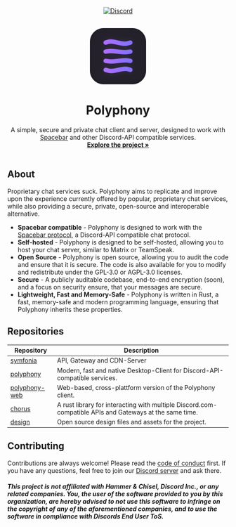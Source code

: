 <div align="center">

[![Discord]][Discord-invite]
</br>
<a name="readme-top"></a>

<!-- PROJECT LOGO -->
<br />
<div align="center">
  <a href="https://github.com/polyphony-chat/polyphony">
    <img src="https://raw.githubusercontent.com/polyphony-chat/.github/main/polyphony-2-4-8bit.png" alt="Logo" width="128" height="128">
  </a>

<h1 align="center">Polyphony</h3>

  <p align="center">
    A simple, secure and private chat client and server, designed to work with <a href="https://github.com/spacebarchat">Spacebar</a> and
    other Discord-API compatible services.
    <br />
    <a href="https://github.com/orgs/polyphony-chat/repositories"><strong>Explore the project »</strong></a>
    <br />
    <br />
  </p>
</div>
</div>

<!-- ABOUT THE PROJECT -->

## About

Proprietary chat services suck. Polyphony aims to replicate and improve upon the experience currently
offered by popular, proprietary chat services, while also providing a secure, private, open-source
and interoperable alternative.

- **Spacebar compatible** - Polyphony is designed to work with the [Spacebar protocol](https://github.com/spacebarchat), a Discord-API compatible chat protocol.
- **Self-hosted** - Polyphony is designed to be self-hosted, allowing you to host your chat server, similar to Matrix or TeamSpeak.
- **Open Source** - Polyphony is open source, allowing you to audit the code and ensure that it is secure. The code is also available for you to modify and redistribute under the GPL-3.0 or AGPL-3.0 licenses.
- **Secure** - A publicly auditable codebase, end-to-end encryption (soon), and a focus on security ensure, that your messages are secure.
- **Lightweight, Fast and Memory-Safe** - Polyphony is written in Rust, a fast, memory-safe and modern programming language, ensuring that Polyphony inherits these properties.

## Repositories

| Repository                                                       | Description                                                                                             |
| ---------------------------------------------------------------- | ------------------------------------------------------------------------------------------------------- |
| [symfonia](https://github.com/polyphony-chat/symfonia)           | API, Gateway and CDN-Server                                                                             |
| [polyphony](https://github.com/polyphony-chat/polyphony)         | Modern, fast and native Desktop-Client for Discord-API-compatible services.                             |
| [polyphony-web](https://github.com/polyphony-chat/polyphony-web) | Web-based, cross-plattform version of the Polyphony client.                                             |
| [chorus](https://github.com/polyphony-chat/chorus)               | A rust library for interacting with multiple Discord.com-compatible APIs and Gateways at the same time. |
| [design](https://github.com/polyphony-chat/design)               | Open source design files and assets for the project.                                                    |

## Contributing

Contributions are always welcome! Please read the [code of conduct](https://github.com/polyphony-chat/.github/blob/main/CODE_OF_CONDUCT.md) first. If you have any questions, feel free to join our [Discord server][Discord-invite] and ask there.

##### This project is not affiliated with Hammer & Chisel, Discord Inc., or any related companies. You, the user of the software provided to you by this organization, are hereby advised to not use this software to infringe on the copyright of any of the aforementioned companies, and to use the software in compliance with Discords End User ToS.

[Discord]: https://dcbadge.vercel.app/api/server/m3FpcapGDD?style=flat
[Discord-invite]: https://discord.com/invite/m3FpcapGDD

